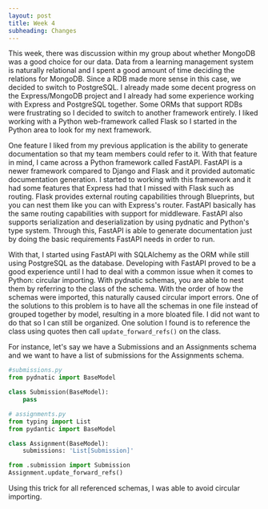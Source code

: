```yaml
---
layout: post
title: Week 4
subheading: Changes
---
```


This week, there was discussion within my group about whether MongoDB was a good choice for our data. Data from a learning management system is naturally relational and I spent a good amount of time deciding the relations for MongoDB.
Since a RDB made more sense in this case, we decided to switch to PostgreSQL. I already made some decent progress on the Express/MongoDB project and I already had some experience working with Express and PostgreSQL together. Some ORMs that support RDBs were frustrating so I decided to switch to another framework entirely. I liked working with a Python web-framework called Flask so I started in the Python area to look for my next framework.

One feature I liked from my previous application is the ability to generate documentation so that my team members could refer to it. With that feature in mind, I came across a Python framework called FastAPI. FastAPI is a newer framework compared to Django and Flask and it provided automatic documentation generation. I started to working with this framework and it had some features that Express had that I missed with Flask such as routing. Flask provides external routing capabilities through Blueprints, but you can nest them like you can with Express's router. FastAPI basically has the same routing capabilities with support for middleware. FastAPI also supports serialization and deserialization by using pydnatic and Python's type system. Through this, FastAPI is able to generate documentation just by doing the basic requirements FastAPI needs in order to run. 


With that, I started using FastAPI with SQLAlchemy as the ORM while still using PostgreSQL as the database. Developing with FastAPI proved to be a good experience until I had to deal with a common issue when it comes to Python: circular importing. With pydnatic schemas, you are able to nest them by referring to the class of the schema. With the order of how the schemas were imported, this naturally caused circular import errors. One of the solutions to this problem is to have all the schemas in one file instead of grouped together by model, resulting in a more bloated file. I did not want to do that so I can still be organized. One solution I found is to reference the class using quotes then call `update_forward_refs()` on the class.

For instance, let's say we have a Submissions and an Assignments schema and we want to have a list of submissions for the Assignments schema.

```python
#submissions.py
from pydnatic import BaseModel

class Submission(BaseModel):
    pass
```

```python
# assignments.py
from typing import List
from pydantic import BaseModel

class Assignment(BaseModel):
    submissions: 'List[Submission]'

from .submission import Submission
Assignment.update_forward_refs()
```

Using this trick for all referenced schemas, I was able to avoid circular importing.